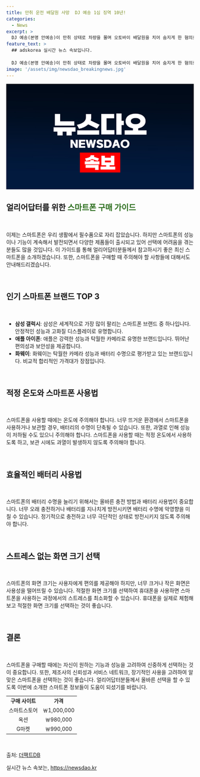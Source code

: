 ```yaml
---
title: 만취 운전 배달원 사망  DJ 예송 1심 징역 10년!
categories:
  - News
excerpt: >
  DJ 예송(본명 안예송)이 만취 상태로 차량을 몰며 오토바이 배달원을 치어 숨지게 한 혐의로 징역 10년을 선고받았다. 사고 당시 반성 태도를 보이지 않았고, 혐의를 부인하며 납득하기 어려운 변명을 했다는 지적이 있다. 혈중 알코올농도는 면허취소 수준이었고, 비판 여론이 높아졌다. 75회의 반성문 제출과 유족과의 합의를 통해 집행유예를 요청했지만, 검찰은 징역 15년을 요청했다. 이에 더팩트는 24시간 제보를 기다리고 있다. (총 292자)
feature_text: >
  ## adskorea 실시간 뉴스 속보입니다.

  DJ 예송(본명 안예송)이 만취 상태로 차량을 몰며 오토바이 배달원을 치어 숨지게 한 혐의로 징역 10년을 선고받았다. 사고 당시 반성 태도를 보이지 않았고, 혐의를 부인하며 납득하기 어려운 변명을 했다는 지적이 있다. 혈중 알코올농도는 면허취소 수준이었고, 비판 여론이 높아졌다. 75회의 반성문 제출과 유족과의 합의를 통해 집행유예를 요청했지만, 검찰은 징역 15년을 요청했다. 이에 더팩트는 24시간 제보를 기다리고 있다. (총 292자)
image: '/assets/img/newsdao_breakingnews.jpg'
---
```


<p><img src="/assets/img/newsdao_breakingnews.jpg" alt="adskorea 속보" /></p>

<h2>얼리어답터를 위한 <span style="color: #2d6f1f;">스마트폰 구매 가이드</span></h2>

<p data-ke-size="size16">&nbsp;</p>

<p>이제는 스마트폰은 우리 생활에서 필수품으로 자리 잡았습니다. 하지만 스마트폰의 성능이나 기능이 계속해서 발전되면서 다양한 제품들이 출시되고 있어 선택에 어려움을 겪는 분들도 많을 것입니다. 이 가이드를 통해 얼리어답터분들께서 참고하시기 좋은 최신 스마트폰을 소개하겠습니다. 또한, 스마트폰을 구매할 때 주의해야 할 사항들에 대해서도 안내해드리겠습니다.</p>

<p data-ke-size="size16">&nbsp;</p>

<h2 data-ke-size="size26">인기 스마트폰 브랜드 TOP 3</h2>

<p data-ke-size="size16">&nbsp;</p>

<ul>
  <li><strong>삼성 갤럭시</strong>: 삼성은 세계적으로 가장 많이 팔리는 스마트폰 브랜드 중 하나입니다. 안정적인 성능과 고화질 디스플레이로 유명합니다.</li>
  <li><strong>애플 아이폰</strong>: 애플은 강력한 성능과 탁월한 카메라로 유명한 브랜드입니다. 뛰어난 편의성과 보안성을 제공합니다.</li>
  <li><strong>화웨이</strong>: 화웨이는 탁월한 카메라 성능과 배터리 수명으로 평가받고 있는 브랜드입니다. 비교적 합리적인 가격대가 장점입니다.</li>
</ul>

<p data-ke-size="size16">&nbsp;</p>

<h2 data-ke-size="size26">적정 온도와 스마트폰 사용법</h2>

<p data-ke-size="size16">&nbsp;</p>

<p>스마트폰을 사용할 때에는 온도에 주의해야 합니다. 너무 뜨거운 환경에서 스마트폰을 사용하거나 보관할 경우, 배터리의 수명이 단축될 수 있습니다. 또한, 과열로 인해 성능이 저하될 수도 있으니 주의해야 합니다. 스마트폰을 사용할 때는 적정 온도에서 사용하도록 하고, 보관 시에도 과열이 발생하지 않도록 주의해야 합니다.</p>

<p data-ke-size="size16">&nbsp;</p>

<h2 data-ke-size="size26">효율적인 배터리 사용법</h2>

<p data-ke-size="size16">&nbsp;</p>

<p>스마트폰의 배터리 수명을 늘리기 위해서는 올바른 충전 방법과 배터리 사용법이 중요합니다. 너무 오래 충전하거나 배터리를 지나치게 방전시키면 배터리 수명에 악영향을 미칠 수 있습니다. 정기적으로 충전하고 너무 극단적인 상태로 방전시키지 않도록 주의해야 합니다.</p>

<p data-ke-size="size16">&nbsp;</p>

<h2 data-ke-size="size26">스트레스 없는 화면 크기 선택</h2>

<p data-ke-size="size16">&nbsp;</p>

<p>스마트폰의 화면 크기는 사용자에게 편의를 제공해야 하지만, 너무 크거나 작은 화면은 사용성을 떨어뜨릴 수 있습니다. 적절한 화면 크기를 선택하여 휴대폰을 사용하면 스마트폰을 사용하는 과정에서의 스트레스를 최소화할 수 있습니다. 휴대폰을 실제로 체험해보고 적절한 화면 크기를 선택하는 것이 좋습니다.</p>

<p data-ke-size="size16">&nbsp;</p>

<h2 data-ke-size="size26">결론</h2>

<p data-ke-size="size16">&nbsp;</p>

<p>스마트폰을 구매할 때에는 자신이 원하는 기능과 성능을 고려하여 신중하게 선택하는 것이 중요합니다. 또한, 제조사의 신뢰성과 서비스 네트워크, 장기적인 사용을 고려하여 알맞은 스마트폰을 선택하는 것이 좋습니다. 얼리어답터분들께서 올바른 선택을 할 수 있도록 이번에 소개한 스마트폰 정보들이 도움이 되셨기를 바랍니다.</p>

<table>
  <tbody>
    <tr>
      <td style="text-align: center; height: 17px;"><strong>구매 사이트</strong></td>
      <td style="text-align: center; height: 17px;"><strong>가격</strong></td>
    </tr>
    <tr>
      <td style="text-align: center; height: 17px;">스마트스토어</td>
      <td style="text-align: center; height: 17px;">￦1,000,000</td>
    </tr>
    <tr>
      <td style="text-align: center; height: 17px;">옥션</td>
      <td style="text-align: center; height: 17px;">￦980,000</td>
    </tr>
    <tr>
      <td style="text-align: center; height: 17px;">G마켓</td>
      <td style="text-align: center; height: 17px;">￦990,000</td>
    </tr>
  </tbody>
</table>

<p data-ke-size="size16">&nbsp;</p>

<p>출처: <a href="https://talk.tf.co.kr/bbs/report/write">더팩트DB</a></p>
실시간 뉴스 속보는, <a href="https://newsdao.kr" rel="dofollow">https://newsdao.kr</a>



